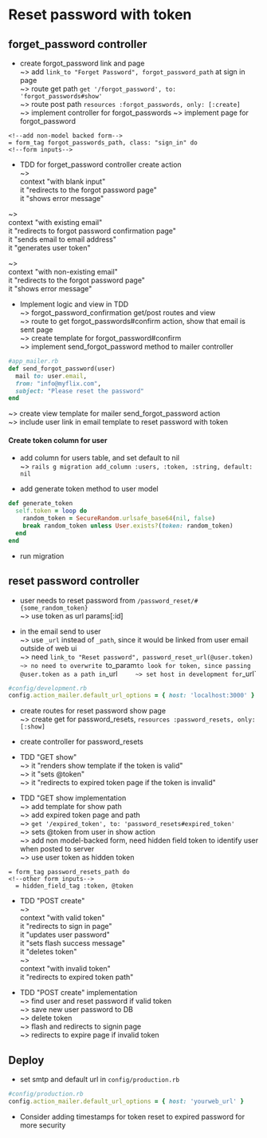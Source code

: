 # Reset password with token

## forget_password controller
* create forgot_password link and page  
~> add `link_to "Forget Password", forgot_password_path` at sign in page   
~> route get path  `get '/forgot_password', to: 'forgot_passwords#show'`  
~> route post path `resources :forgot_passwords, only: [:create]`   
~> implement controller for forgot_passwords
~> implement page for forgot_password  
```haml
<!--add non-model backed form-->
= form_tag forgot_passwords_path, class: "sign_in" do
<!--form inputs-->
```

* TDD for forget_password controller create action   
~>  
context "with blank input"  
it "redirects to the forgot password page"  
it "shows error message"  

~>  
context "with existing email"  
it "redirects to forgot password confirmation page"  
it "sends email to email address"  
it "generates user token"  

~>  
context "with non-existing email"  
it "redirects to the forgot password page"  
it "shows error message"

* Implement logic and view in TDD  
~> forgot_password_confirmation get/post routes and view  
~> route to get forgot_passwords#confirm action, show that email is sent page   
~> create template for forgot_password#confirm    
~> implement send_forgot_password method to mailer controller  
```ruby
#app_mailer.rb
def send_forgot_password(user)
  mail to: user.email,
  from: "info@myflix.com",
  subject: "Please reset the password"
end
```
~> create view template for mailer send_forgot_password action  
~> include user link in email template to reset password with token   

#### Create token column for user  
* add column for users table, and set default to nil  
~> `rails g migration add_column :users, :token, :string, default: nil`  

* add generate token method to user model  
```ruby
def generate_token
  self.token = loop do
    random_token = SecureRandom.urlsafe_base64(nil, false)
    break random_token unless User.exists?(token: random_token)
  end
end
``` 

* run migration

## reset password controller
* user needs to reset password from `/password_reset/#{some_random_token}`  
~> use token as url params[:id]  

* in the email send to user  
~> use `_url` instead of `_path`, since it would be linked from user email outside of web ui  
~> need `link_to "Reset password", password_reset_url(@user.token)  
~> no need to overwrite `to_param` to look for token, since passing @user.token as a path in `_url`     
~> set host in development for `_url`  
```ruby
#config/development.rb
config.action_mailer.default_url_options = { host: 'localhost:3000' }
```

* create routes for reset password show page  
~> create get for password_resets, `resources :password_resets, only: [:show]`  

* create controller for password_resets  

* TDD "GET show"  
~> it "renders show template if the token is valid"  
~> it "sets @token"  
~> it "redirects to expired token page if the token is invalid"  

* TDD "GET show implementation   
~> add template for show path  
~> add expired token page and path  
~> `get '/expired_token', to: 'password_resets#expired_token'`  
~> sets @token from user in show action  
~> add non model-backed form, need hidden field token to identify user when posted to server    
~> use user token as hidden token
```haml
= form_tag password_resets_path do
<!--other form inputs-->
  = hidden_field_tag :token, @token
```

* TDD "POST create"  
~>  
context "with valid token"  
  it "redirects to sign in page"  
  it "updates user password"  
  it "sets flash success message"  
  it "deletes token"  
~>  
context "with invalid token"  
  it "redirects to expired token path"  

* TDD "POST create" implementation  
~> find user and reset password if valid token  
~> save new user password to DB  
~> delete token  
~> flash and redirects to signin page  
~> redirects to expire page if invalid token  

## Deploy
* set smtp and default url in `config/production.rb`  
```ruby
#config/production.rb
config.action_mailer.default_url_options = { host: 'yourweb_url' }
```

* Consider adding timestamps for token reset to expired password for more security